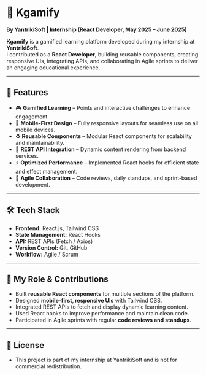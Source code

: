 # 🎯 Kgamify  
**By YantrikiSoft | Internship (React Developer, May 2025 – June 2025)**  

**Kgamify** is a gamified learning platform developed during my internship at **YantrikiSoft**.  
I contributed as a **React Developer**, building reusable components, creating responsive UIs, integrating APIs, and collaborating in Agile sprints to deliver an engaging educational experience.  

---

## 🚀 Features  
- 🎮 **Gamified Learning** – Points and interactive challenges to enhance engagement.  
- 📱 **Mobile-First Design** – Fully responsive layouts for seamless use on all mobile devices.  
- ♻ **Reusable Components** – Modular React components for scalability and maintainability.  
- 🔗 **REST API Integration** – Dynamic content rendering from backend services.  
- ⚡ **Optimized Performance** – Implemented React hooks for efficient state and effect management.  
- 🤝 **Agile Collaboration** – Code reviews, daily standups, and sprint-based development.  

---

## 🛠 Tech Stack  
- **Frontend:** React.js, Tailwind CSS  
- **State Management:** React Hooks  
- **API:** REST APIs (Fetch / Axios)  
- **Version Control:** Git, GitHub  
- **Workflow:** Agile / Scrum  

---

## 📌 My Role & Contributions  
- Built **reusable React components** for multiple sections of the platform.  
- Designed **mobile-first, responsive UIs** with Tailwind CSS.  
- Integrated REST APIs to fetch and display dynamic learning content.  
- Used React hooks to improve performance and maintain clean code.  
- Participated in Agile sprints with regular **code reviews and standups**.  

---

## 📜 License   
- This project is part of my internship at YantrikiSoft and is not for commercial redistribution.

